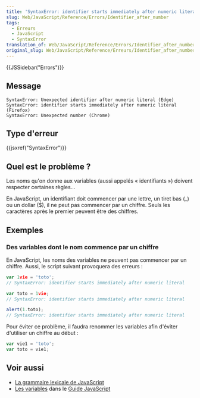 ```yaml
---
title: 'SyntaxError: identifier starts immediately after numeric literal'
slug: Web/JavaScript/Reference/Errors/Identifier_after_number
tags:
  - Erreurs
  - JavaScript
  - SyntaxError
translation_of: Web/JavaScript/Reference/Errors/Identifier_after_number
original_slug: Web/JavaScript/Reference/Erreurs/Identifier_after_number
---
```

{{JSSidebar("Errors")}}

## Message

```
SyntaxError: Unexpected identifier after numeric literal (Edge)
SyntaxError: identifier starts immediately after numeric literal (Firefox)
SyntaxError: Unexpected number (Chrome)
```

## Type d'erreur

{{jsxref("SyntaxError")}}

## Quel est le problème ?

Les noms qu'on donne aux variables (aussi appelés « identifiants ») doivent respecter certaines règles…

En JavaScript, un identifiant doit commencer par une lettre, un tiret bas (\_) ou un dollar ($), il ne peut pas commencer par un chiffre. Seuls les caractères après le premier peuvent être des chiffres.

## Exemples

### Des variables dont le nom commence par un chiffre

En JavaScript, les noms des variables ne peuvent pas commencer par un chiffre. Aussi, le script suivant provoquera des erreurs :

```js example-bad
var 1vie = 'toto';
// SyntaxError: identifier starts immediately after numeric literal

var toto = 1vie;
// SyntaxError: identifier starts immediately after numeric literal

alert(1.toto);
// SyntaxError: identifier starts immediately after numeric literal
```

Pour éviter ce problème, il faudra renommer les variables afin d'éviter d'utiliser un chiffre au début :

```js example-good
var vie1 = 'toto';
var toto = vie1;
```

## Voir aussi

- [La grammaire lexicale de JavaScript](/fr/docs/Web/JavaScript/Reference/Grammaire_lexicale)
- [Les variables](/fr/docs/Web/JavaScript/Guide/Types_et_grammaire#Variables) dans le [Guide JavaScript](/fr/docs/Web/JavaScript/Guide)
